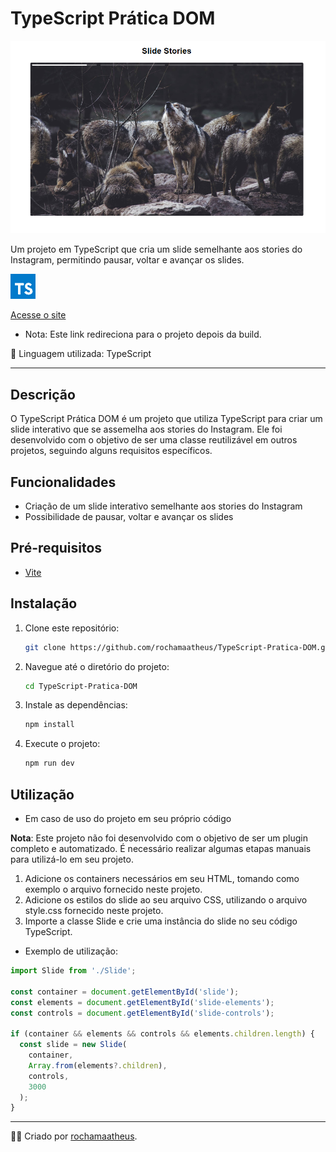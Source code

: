# TypeScript Prática DOM

![Site Demo](site_demo.png)

Um projeto em TypeScript que cria um slide semelhante aos stories do Instagram, permitindo pausar, voltar e avançar os slides.

![Logo](logo.png)

[Acesse o site](https://rochamaatheus.github.io/TypeScript-Pratica-DOM/dist/index.html)

- Nota: Este link redireciona para o projeto depois da build.

🚀 Linguagem utilizada: TypeScript

---

## Descrição

O TypeScript Prática DOM é um projeto que utiliza TypeScript para criar um slide interativo que se assemelha aos stories do Instagram. Ele foi desenvolvido com o objetivo de ser uma classe reutilizável em outros projetos, seguindo alguns requisitos específicos.

## Funcionalidades

- Criação de um slide interativo semelhante aos stories do Instagram
- Possibilidade de pausar, voltar e avançar os slides

## Pré-requisitos

- [Vite](https://vitejs.dev/)

## Instalação

1. Clone este repositório:

   ```bash
   git clone https://github.com/rochamaatheus/TypeScript-Pratica-DOM.git
   
2. Navegue até o diretório do projeto:

   ```bash
   cd TypeScript-Pratica-DOM
   
3. Instale as dependências:

   ```bash
   npm install
   ```
   
4. Execute o projeto:

   ```bash
   npm run dev
   ```
## Utilização
- Em caso de uso do projeto em seu próprio código

**Nota**: Este projeto não foi desenvolvido com o objetivo de ser um plugin completo e automatizado. É necessário realizar algumas etapas manuais para utilizá-lo em seu projeto.

1. Adicione os containers necessários em seu HTML, tomando como exemplo o arquivo fornecido neste projeto.
2. Adicione os estilos do slide ao seu arquivo CSS, utilizando o arquivo style.css fornecido neste projeto.
3. Importe a classe Slide e crie uma instância do slide no seu código TypeScript.

- Exemplo de utilização:

```typescript
import Slide from './Slide';

const container = document.getElementById('slide');
const elements = document.getElementById('slide-elements');
const controls = document.getElementById('slide-controls');

if (container && elements && controls && elements.children.length) {
  const slide = new Slide(
    container,
    Array.from(elements?.children),
    controls,
    3000
  );
}
```
---

👨‍💻 Criado por [rochamaatheus](https://github.com/rochamaatheus).
